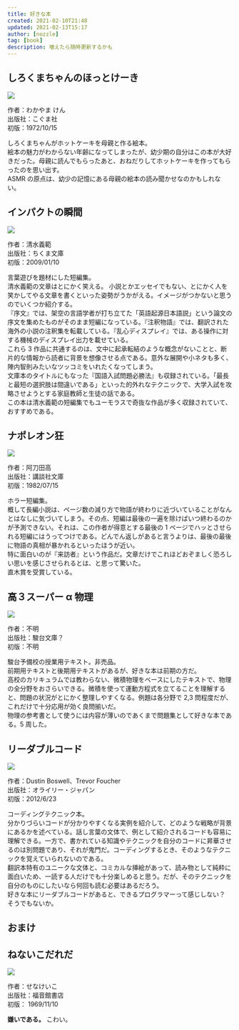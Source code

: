 ```yaml
---
title: 好きな本
created: 2021-02-10T21:48
updated: 2021-02-13T15:17
author: [nozzle]
tag: [book]
description: 増えたら随時更新するかも
---
```


## しろくまちゃんのほっとけーき

![](favorite-book_01.jpg)

作者：わかやま けん  
出版社：こぐま社  
初版：1972/10/15

しろくまちゃんがホットケーキを母親と作る絵本。  
絵本の魅力がわからない年齢になってしまったが、幼少期の自分はこの本が大好きだった。母親に読んでもらったあと、おねだりしてホットケーキを作ってもらったのを思い出す。  
ASMR の原点は、幼少の記憶にある母親の絵本の読み聞かせなのかもしれない。

## インパクトの瞬間

![](favorite-book_02.jpg)

作者：清水義範  
出版社：ちくま文庫  
初版：2009/01/10

言葉遊びを題材にした短編集。  
清水義範の文章はとにかく笑える。 小説とかエッセイでもない、とにかく人を笑かしてやる文章を書くといった姿勢がうかがえる。イメージがつかないと思うのでいくつか紹介する。  
『序文』では、架空の言語学者が打ち立てた「英語起源日本語説」という論文の序文を集めたものがそのまま短編になっている。『注釈物語』では、翻訳された海外の小説の注釈集を転載している。『乱心ディスプレイ』では、ある操作に対する機械のディスプレイ出力を載せている。  
これら 3 作品に共通するのは、文中に起承転結のような概念がないことと、断片的な情報から読者に背景を想像させる点である。意外な展開や小ネタも多く、陣内智則みたいなツッコミをいれたくなってしまう。  
文庫本のタイトルにもなった『国語入試問題必勝法』も収録されている。「最長と最短の選択肢は間違いである」といった的外れなテクニックで、大学入試を攻略させようとする家庭教師と生徒の話である。  
この本は清水義範の短編集でもユーモラスで奇抜な作品が多く収録されていて、おすすめである。

## ナポレオン狂

![](favorite-book_03.jpg)

作者：阿刀田高  
出版社：講談社文庫  
初版：1982/07/15

ホラー短編集。  
概して長編小説は、ページ数の減り方で物語が終わりに近づいていることがなんとはなしに気づいてしまう。その点、短編は最後の一遍を除けばいつ終わるのかが予測できない。それは、この作者が得意とする最後の 1 ページでハッとさせられる短編にはうってつけである。どんでん返しがあると言うよりは、最後の最後に物語の真相が暴かれるといったほうが近い。  
特に面白いのが『来訪者』という作品だ。文章だけでこれほどおぞましく恐ろしい思いを感じさせられるとは、と思って驚いた。  
直木賞を受賞している。

## 高３スーパー α 物理

![](./no-image.png)

作者：不明  
出版社：駿台文庫？  
初版：不明

駿台予備校の授業用テキスト。非売品。  
前期用テキストと後期用テキストがあるが、好きな本は前期の方だ。  
高校のカリキュラムでは教わらない、微積物理をベースにしたテキストで、物理の全分野をおさらいできる。微積を使って運動方程式を立てることを理解すると、問題の状況がとにかく整理しやすくなる。例題は各分野で 2,3 問程度だが、これだけで十分応用が効く良問揃いだ。  
物理の参考書として使うには内容が薄いのであくまで問題集として好きな本である。5 周した。

## リーダブルコード

![](favorite-book_04.jpg)

作者：Dustin Boswell、Trevor Foucher  
出版社：オライリー・ジャパン  
初版：2012/6/23

コーディングテクニック本。  
分かりづらいコードが分かりやすくなる実例を紹介して、どのような戦略が背景にあるかを述べている。話し言葉の文体で、例として紹介されるコードも容易に理解できる。一方で、書かれている知識やテクニックを自分のコードに昇華させるのは別問題であり、それが鬼門だ。コーディングするとき、そのようなテクニックを覚えていられないのである。  
翻訳本特有のユニークな文体と、コミカルな挿絵があって、読み物として純粋に面白いため、一読する人だけでも十分楽しめると思う。だが、そのテクニックを自分のものにしたいなら何回も読む必要はあるだろう。  
好きな本にリーダブルコードがあると、できるプログラマーって感じしない？  
そうでもないか。

## おまけ

## ねないこだれだ

![](./disliked-book_01.jpg)

作者：せなけいこ  
出版社：福音館書店  
初版： 1969/11/10

**嫌いである。**
こわい。
